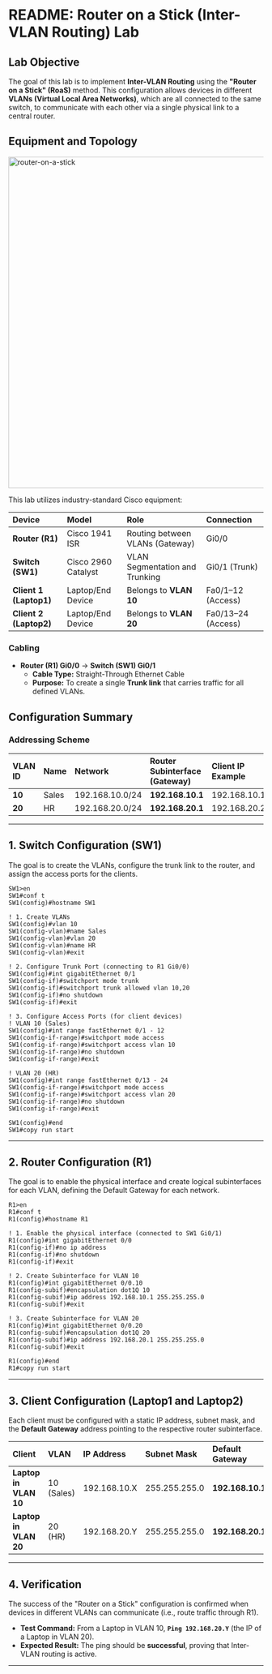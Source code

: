 # README: Router on a Stick (Inter-VLAN Routing) Lab

## Lab Objective

The goal of this lab is to implement **Inter-VLAN Routing** using the **"Router on a Stick" (RoaS)** method. This configuration allows devices in different **VLANs (Virtual Local Area Networks)**, which are all connected to the same switch, to communicate with each other via a single physical link to a central router.

## Equipment and Topology

<img width="645" height="654" alt="router-on-a-stick" src="https://github.com/user-attachments/assets/b379b63d-c298-460b-b4e4-bd23d2e7df40" />


This lab utilizes industry-standard Cisco equipment:

| Device | Model | Role | Connection |
| :--- | :--- | :--- | :--- |
| **Router (R1)** | Cisco 1941 ISR | Routing between VLANs (Gateway) | Gi0/0 |
| **Switch (SW1)** | Cisco 2960 Catalyst | VLAN Segmentation and Trunking | Gi0/1 (Trunk) |
| **Client 1 (Laptop1)** | Laptop/End Device | Belongs to **VLAN 10** | Fa0/1–12 (Access) |
| **Client 2 (Laptop2)** | Laptop/End Device | Belongs to **VLAN 20** | Fa0/13–24 (Access) |

### **Cabling**

  * **Router (R1) Gi0/0** $\rightarrow$ **Switch (SW1) Gi0/1**
      * **Cable Type:** Straight-Through Ethernet Cable
      * **Purpose:** To create a single **Trunk link** that carries traffic for all defined VLANs.

## Configuration Summary

### **Addressing Scheme**

| VLAN ID | Name | Network | Router Subinterface (Gateway) | Client IP Example |
| :--- | :--- | :--- | :--- | :--- |
| **10** | Sales | 192.168.10.0/24 | **192.168.10.1** | 192.168.10.10 |
| **20** | HR | 192.168.20.0/24 | **192.168.20.1** | 192.168.20.20 |

-----

## 1. Switch Configuration (SW1)

The goal is to create the VLANs, configure the trunk link to the router, and assign the access ports for the clients.

```cisco
SW1>en
SW1#conf t
SW1(config)#hostname SW1

! 1. Create VLANs
SW1(config)#vlan 10
SW1(config-vlan)#name Sales
SW1(config-vlan)#vlan 20
SW1(config-vlan)#name HR
SW1(config-vlan)#exit

! 2. Configure Trunk Port (connecting to R1 Gi0/0)
SW1(config)#int gigabitEthernet 0/1
SW1(config-if)#switchport mode trunk
SW1(config-if)#switchport trunk allowed vlan 10,20
SW1(config-if)#no shutdown
SW1(config-if)#exit

! 3. Configure Access Ports (for client devices)
! VLAN 10 (Sales)
SW1(config)#int range fastEthernet 0/1 - 12
SW1(config-if-range)#switchport mode access
SW1(config-if-range)#switchport access vlan 10
SW1(config-if-range)#no shutdown
SW1(config-if-range)#exit

! VLAN 20 (HR)
SW1(config)#int range fastEthernet 0/13 - 24
SW1(config-if-range)#switchport mode access
SW1(config-if-range)#switchport access vlan 20
SW1(config-if-range)#no shutdown
SW1(config-if-range)#exit

SW1(config)#end
SW1#copy run start
```

-----

## 2. Router Configuration (R1)

The goal is to enable the physical interface and create logical subinterfaces for each VLAN, defining the Default Gateway for each network.

```cisco
R1>en
R1#conf t
R1(config)#hostname R1

! 1. Enable the physical interface (connected to SW1 Gi0/1)
R1(config)#int gigabitEthernet 0/0
R1(config-if)#no ip address
R1(config-if)#no shutdown
R1(config-if)#exit

! 2. Create Subinterface for VLAN 10
R1(config)#int gigabitEthernet 0/0.10
R1(config-subif)#encapsulation dot1Q 10
R1(config-subif)#ip address 192.168.10.1 255.255.255.0
R1(config-subif)#exit

! 3. Create Subinterface for VLAN 20
R1(config)#int gigabitEthernet 0/0.20
R1(config-subif)#encapsulation dot1Q 20
R1(config-subif)#ip address 192.168.20.1 255.255.255.0
R1(config-subif)#exit

R1(config)#end
R1#copy run start
```

-----

## 3. Client Configuration (Laptop1 and Laptop2)

Each client must be configured with a static IP address, subnet mask, and the **Default Gateway** address pointing to the respective router subinterface.

| Client | VLAN | IP Address | Subnet Mask | Default Gateway |
| :--- | :--- | :--- | :--- | :--- |
| **Laptop in VLAN 10** | 10 (Sales) | 192.168.10.X | 255.255.255.0 | **192.168.10.1** |
| **Laptop in VLAN 20** | 20 (HR) | 192.168.20.Y | 255.255.255.0 | **192.168.20.1** |

-----

## 4. Verification

The success of the "Router on a Stick" configuration is confirmed when devices in different VLANs can communicate (i.e., route traffic through R1).

  * **Test Command:** From a Laptop in VLAN 10, **`Ping 192.168.20.Y`** (the IP of a Laptop in VLAN 20).
  * **Expected Result:** The ping should be **successful**, proving that Inter-VLAN routing is active.

-----
